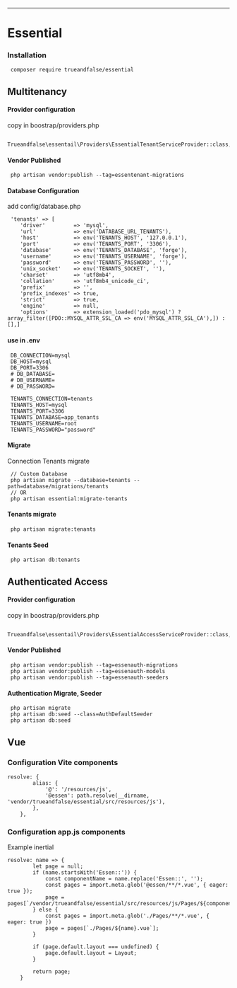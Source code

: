 ---

# Essential

### Installation

```
 composer require trueandfalse/essential
```

## Multitenancy

#### Provider configuration

copy in boostrap/providers.php

```
 Trueandfalse\essentail\Providers\EssentialTenantServiceProvider::class,
```

#### Vendor Published

```
 php artisan vendor:publish --tag=essentenant-migrations
```

#### Database Configuration

add config/database.php

```
 'tenants' => [
    'driver'         => 'mysql',
    'url'            => env('DATABASE_URL_TENANTS'),
    'host'           => env('TENANTS_HOST', '127.0.0.1'),
    'port'           => env('TENANTS_PORT', '3306'),
    'database'       => env('TENANTS_DATABASE', 'forge'),
    'username'       => env('TENANTS_USERNAME', 'forge'),
    'password'       => env('TENANTS_PASSWORD', ''),
    'unix_socket'    => env('TENANTS_SOCKET', ''),
    'charset'        => 'utf8mb4',
    'collation'      => 'utf8mb4_unicode_ci',
    'prefix'         => '',
    'prefix_indexes' => true,
    'strict'         => true,
    'engine'         => null,
    'options'        => extension_loaded('pdo_mysql') ? array_filter([PDO::MYSQL_ATTR_SSL_CA => env('MYSQL_ATTR_SSL_CA'),]) : [],]
```

#### use in .env

```
 DB_CONNECTION=mysql
 DB_HOST=mysql
 DB_PORT=3306
 # DB_DATABASE=
 # DB_USERNAME=
 # DB_PASSWORD=

 TENANTS_CONNECTION=tenants
 TENANTS_HOST=mysql
 TENANTS_PORT=3306
 TENANTS_DATABASE=app_tenants
 TENANTS_USERNAME=root
 TENANTS_PASSWORD="password"
```

#### Migrate

Connection Tenants migrate

```
 // Custom Database
 php artisan migrate --database=tenants --path=database/migrations/tenants
 // OR
 php artisan essential:migrate-tenants
```

#### Tenants migrate

```
 php artisan migrate:tenants
```

#### Tenants Seed

```
 php artisan db:tenants
```

## Authenticated Access

#### Provider configuration

copy in boostrap/providers.php

```
 Trueandfalse\essentail\Providers\EssentialAccessServiceProvider::class,
```

#### Vendor Published

```
 php artisan vendor:publish --tag=essenauth-migrations
 php artisan vendor:publish --tag=essenauth-models
 php artisan vendor:publish --tag=essenauth-seeders
```

#### Authentication Migrate, Seeder

```
 php artisan migrate
 php artisan db:seed --class=AuthDefaultSeeder
 php artisan db:seed
```

## Vue

### Configuration Vite components

```
resolve: {
        alias: {
            '@': '/resources/js',
            '@essen': path.resolve(__dirname, 'vendor/trueandfalse/essential/src/resources/js'),
        },
    },
```

### Configuration app.js components

Example inertial

```
resolve: name => {
        let page = null;
        if (name.startsWith('Essen::')) {
            const componentName = name.replace('Essen::', '');
            const pages = import.meta.glob('@essen/**/*.vue', { eager: true });
            page = pages[`/vendor/trueandfalse/essential/src/resources/js/Pages/${componentName}.vue`];
        } else {
            const pages = import.meta.glob('./Pages/**/*.vue', { eager: true })
            page = pages[`./Pages/${name}.vue`];
        }

        if (page.default.layout === undefined) {
            page.default.layout = Layout;
        }

        return page;
    }
```
